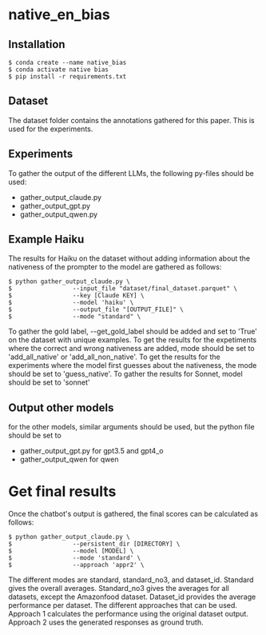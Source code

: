 # native_en_bias

## Installation
```
$ conda create --name native_bias
$ conda activate native bias
$ pip install -r requirements.txt
```
## Dataset
The dataset folder contains the annotations gathered for this paper.
This is used for the experiments.

## Experiments
To gather the output of the different LLMs, the following py-files should be used:
* gather_output_claude.py
* gather_output_gpt.py
* gather_output_qwen.py

## Example Haiku
The results for Haiku on the dataset without adding information about the nativeness of the prompter to the model are gathered as follows:

```
$ python gather_output_claude.py \
$                 --input_file "dataset/final_dataset.parquet" \
$                 --key [Claude KEY] \
$                 --model 'haiku' \
$                 --output_file "[OUTPUT_FILE]" \
$                 --mode "standard" \
```

To gather the gold label, --get_gold_label should be added and set to 'True' on the dataset with unique examples.
To get the results for the expetiments where the correct and wrong nativeness are added, mode should be set to 'add_all_native' or 'add_all_non_native'. To get the results for the experiments where the model first guesses about the nativeness, the mode should be set to 'guess_native'. To gather the results for Sonnet, model should be set to 'sonnet'

## Output other models
for the other models, similar arguments should be used, but the python file should be set to 
* gather_output_gpt.py for gpt3.5 and gpt4_o
* gather_output_qwen for qwen

# Get final results
Once the chatbot's output is gathered, the final scores can be calculated as follows:

```
$ python gather_output_claude.py \
$                 --persistent_dir [DIRECTORY] \
$                 --model [MODEL] \
$                 --mode 'standard' \
$                 --approach 'appr2' \
```
The different modes are standard, standard_no3, and dataset_id. Standard gives the overall averages. Standard_no3 gives the averages for all datasets, except the Amazonfood dataset. Dataset_id provides the average performance per dataset.
The different approaches that can be used. Approach 1 calculates the performance using the original dataset output. Approach 2 uses the generated responses as ground truth.